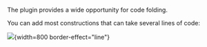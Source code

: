 [//]: # (title: Foldings)

The plugin provides a wide opportunity for code folding.

You can add most constructions that can take several lines of code:

![](foldings/foldings.png){width=800 border-effect="line"}